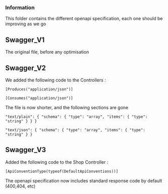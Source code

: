 ### Information

This folder contains the different openapi specification, each one should be improving as we go

## Swagger_V1

The original file, before any optimisation

## Swagger_V2

We added the following code to the Controllers : 

`[Produces("application/json")]`

`[Consumes("application/json")]`

The file is now shorter, and the following sections are gone 

`"text/plain": {
                "schema": {
                  "type": "array",
                  "items": {
                    "type": "string"
                  }
                }
              }`

`"text/json": {
                "schema": {
                  "type": "array",
                  "items": {
                    "type": "string"
                  }
                }`

## Swagger_V3

Added the following code to the Shop Controller : 

`[ApiConventionType(typeof(DefaultApiConventions))]`

The openapi specification now includes standard response code by default (400,404, etc)
